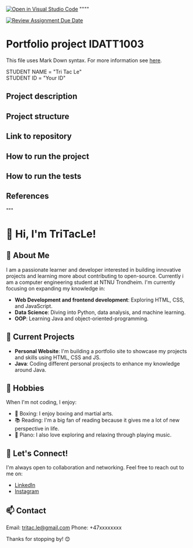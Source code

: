 [![Open in Visual Studio Code](https://classroom.github.com/assets/open-in-vscode-2e0aaae1b6195c2367325f4f02e2d04e9abb55f0b24a779b69b11b9e10269abc.svg)](https://classroom.github.com/online_ide?assignment_repo_id=16240988&assignment_repo_type=AssignmentRepo)
""""

[![Review Assignment Due Date]([x]https://classroom.github.com/assets/deadline-readme-button-22041afd0340ce965d47ae6ef1cefeee28c7c493a6346c4f15d667ab976d596c.svg)](https://classroom.github.com/a/INcAwgxk)
# Portfolio project IDATT1003
This file uses Mark Down syntax. For more information see [here]([x]https://www.markdownguide.org/basic-syntax/).

[//]: # (TODO: Fill inn your name and student ID)

STUDENT NAME = "Tri Tac Le"  
STUDENT ID = "Your ID"

## Project description

[//]: # (TODO: Write a short description of your project/product here.)

## Project structure

[//]: # (TODO: Describe the structure of your project here. How have you used packages in your structure. Where are all sourcefiles stored. Where are all JUnit-test classes stored. etc.)

## Link to repository

[//]: # (TODO: Include a link to your GitHub repository here.)

## How to run the project

[//]: # (TODO: Describe how to run your project here. What is the main class? What is the main method?
What is the input and output of the program? What is the expected behaviour of the program?)

## How to run the tests

[//]: # (TODO: Describe how to run the tests here.)

## References

[//]: # (TODO: Include references here, if any. For example, if you have used code from the course book, include a reference to the chapter.
Or if you have used code from a website or other source, include a link to the source.)

"""

# 👋 Hi, I'm TriTacLe!

## 🌱 About Me
I am a passionate learner and developer interested in building innovative projects and learning more about contributing to open-source. Currently i am a computer engineering student at NTNU Trondheim. I'm currently focusing on expanding my knowledge in:

- **Web Development and frontend development**: Exploring HTML, CSS, and JavaScript.
- **Data Science**: Diving into Python, data analysis, and machine learning.
- **OOP**: Learning Java and object-oriented-programming.

## 🚀 Current Projects
- **Personal Website**: I'm building a portfolio site to showcase my projects and skills using HTML, CSS and JS.
- **Java**: Coding different personal prosjects to enhance my knowledge around Java.

## 🎨 Hobbies
When I'm not coding, I enjoy:
- 🥊 Boxing: I enjoy boxing and martial arts.
- 📚 Reading: I'm a big fan of reading because it gives me a lot of new perspective in life.
- 🎹 Piano: I also love exploring and relaxing through playing music.

## 🤝 Let's Connect!
I'm always open to collaboration and networking. Feel free to reach out to me on:
- [LinkedIn](https://www.linkedin.com/in/tri-tac-le-a918a2236/)
- [Instagram](https://www.instagram.com/tri_le4/)
## 📫 Contact
Email: tritac.le@gmail.com
Phone: +47xxxxxxxx

Thanks for stopping by! 😊